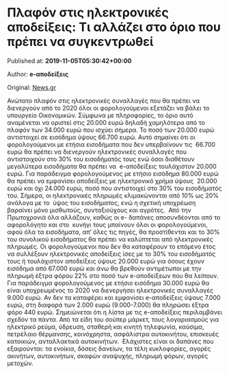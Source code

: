 
# Πλαφόν στις ηλεκτρονικές αποδείξεις: Τι αλλάζει στο όριο που πρέπει να συγκεντρωθεί

Published at: **2019-11-05T05:30:42+00:00**

Author: **e-αποδείξεις**

Original: [News.gr](https://www.news.gr/oikonomia/article/2019770/plafon-stis-ilektronikes-apodixis-ti-allazi-sto-orio-pou-prepi-na-sigkentrothi.html)

Ανώτατο πλαφόν στις ηλεκτρονικές συναλλαγές που θα πρέπει να διενεργούν από το 2020 όλοι οι φορολογούμενοι εξετάζει να βάλει το υπουργείο Οικονομικών. Σύμφωνα με πληροφορίες, το όριο αυτό αναμένεται να οριστεί στις 20.000 ευρώ δηλαδή χαμηλότερα από το  πλαφόν των 34.000 ευρώ που ισχύει σήμερα.
Το ποσό των 20.000 ευρώ αντιστοιχεί σε εισόδημα ύψους 66.700 ευρώ. Αυτό σημαίνει ότι οι φορολογούμενοι με ετήσια εισοδήματα που δεν υπερβαίνουν τις  66.700 ευρώ θα πρέπει να διενεργούν ηλεκτρονικές συναλλαγές που αντιστοιχούν στο 30% του εισοδήματός τους ενώ όσοι διαθέτουν μεγαλύτερα εισοδήματα θα πρέπει να  e-αποδείξεις τουλάχιστον 20.000 ευρώ. Για παράδειγμα φορολογούμενος με ετήσιο εισόδημα 80.000 ευρώ θα πρέπει να εμφανίσει αποδείξεις με ηλεκτρονικό χρήμα ύψους  20.000 ευρώ και όχι 24.000 ευρώ, ποσό που αντιστοιχεί στο 30% του εισοδήματός του.
Σήμερα, οι ηλεκτρονικές πληρωμές κλιμακώνονται από 10% ως 20% ανάλογα με το  ύψος του εισοδήματος, ενώ η σχετική υποχρέωση βαραίνει μόνο μισθωτούς, συνταξιούχους και αγρότες.  Από την Πρωτοχρονιά όλα αλλάζουν, καθώς οι e- δαπάνες αποσυνδέονται από το αφορολόγητο και στο  κυνήγι τους μπαίνουν όλοι οι φορολογούμενοι, αφού όλα τα εισοδήματα, απ’ όλες τις πηγές, θα προστίθενται και το 30% του συνολικού εισοδήματος θα πρέπει να καλύπτεται από ηλεκτρονικές πληρωμές.
Οι φορολογούμενοι που δεν θα καταφέρουν το επόμενο έτος να συλλέξουν ηλεκτρονικές αποδείξεις ίσες με το 30% του εισοδήματός τους ή τουλάχιστον αποδείξεις ύψους 20.000 ευρώ για όσους έχουν εισόδημα από 67.000 ευρώ και άνω θα βρεθούν αντιμέτωποι με την πληρωμή έξτρα φόρου 22% στο ποσό των e-αποδείξεων που θα λείπουν. Για παράδειγμα φορολογούμενος με ετήσιο εισόδημα 30.000 ευρώ θα είναι υποχρεωμένος το 2020 να διενεργήσει ηλεκτρονικές συναλλαγές 9.000 ευρώ. Αν δεν τα καταφέρει και εμφανίσει e-αποδείξεις ύψους 7.000 ευρώ, στη διαφορά των 2.000 ευρώ (9.000-7.000) θα πληρώσει έξτρα φόρο 440 ευρώ.
Σημειώνεται ότι η λίστα με τις e-αποδείξεις περιλαμβάνει σχεδόν τα πάντα. Από τα είδη του σούπερ μάρκετ, τους λογαριασμούς για ηλεκτρικό ρεύμα, ύδρευση, σταθερή και κινητή τηλεφωνία, καύσιμα, πετρέλαιο θέρμανσης, κοινόχρηστα, ασφάλιστρα αυτοκινήτου, επισκευές κατοικιών, ανταλλακτικά αυτοκινήτων.  Ελάχιστες είναι οι δαπάνες που εξαιρούνται: τα ενοίκια, δόσεις δανείων, τα τέλη κυκλοφορίες, αγορές ακινήτων, αυτοκινήτων, σκαφών αναψυχής, πληρωμή φόρων, αγορές μετοχών.
